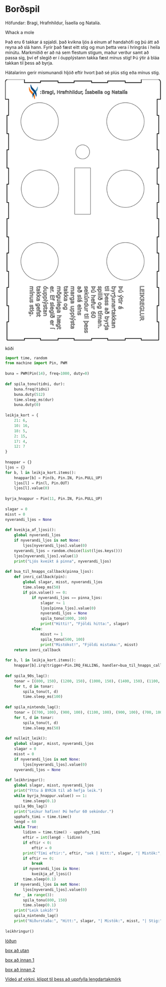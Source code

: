 # Borðspil

 Höfundar: Bragi, Hrafnhildur, Ísaella og Natalía.

Whack a mole



Það eru 6 takkar á spjaldi. það kvikna ljós á einum af handahófi og þú átt að reyna að slá hann. Fyrir það fæst eitt stig og mun þetta vera í hringrás í heila mínútu. Markmiðið er að ná sem flestum stigum, maður verður samt að passa sig, því ef slegið er í óupplýstann takka fæst mínus stig! Þú ýtir á bláa takkan til þess að byrja. 

Hátalarinn gerir mismunandi hljóð eftir hvort það sé plús stig eða mínus stig.

![Vector skrá fyrir box](https://github.com/bragileo/Bordspil/blob/main/myndir/bordspil.svg)



kóði
```python
import time, random
from machine import Pin, PWM

buna = PWM(Pin(14), freq=1000, duty=0)

def spila_tonu(tidni, dur):
    buna.freq(tidni)
    buna.duty(512)
    time.sleep_ms(dur)
    buna.duty(0)

leikja_kort = {
    21: 6,
    10: 16,
    18: 5,
    2: 15,
    17: 4,
    12: 7
}

hnappar = {}
ljos = {}
for b, l in leikja_kort.items():
    hnappar[b] = Pin(b, Pin.IN, Pin.PULL_UP)
    ljos[l] = Pin(l, Pin.OUT)
    ljos[l].value(0)

byrja_hnappur = Pin(11, Pin.IN, Pin.PULL_UP)

slagar = 0
misst = 0
nyverandi_ljos = None

def kveikja_af_ljosi():
    global nyverandi_ljos
    if nyverandi_ljos is not None:
        ljos[nyverandi_ljos].value(0)
    nyverandi_ljos = random.choice(list(ljos.keys()))
    ljos[nyverandi_ljos].value(1)
    print("Ljós kveikt á pinna", nyverandi_ljos)

def bua_til_hnapps_callback(pinna_ljos):
    def innri_callback(pin):
        global slagar, misst, nyverandi_ljos
        time.sleep_ms(50)
        if pin.value() == 0:
            if nyverandi_ljos == pinna_ljos:
                slagar += 1
                ljos[pinna_ljos].value(0)
                nyverandi_ljos = None
                spila_tonu(1000, 100)
                print("Hitti!", "Fjöldi hitta:", slagar)
            else:
                misst += 1
                spila_tonu(500, 100)
                print("Mistókst!", "Fjöldi mistaka:", misst)
    return innri_callback

for b, l in leikja_kort.items():
    hnappar[b].irq(trigger=Pin.IRQ_FALLING, handler=bua_til_hnapps_callback(l))

def spila_90s_lag():
    tonar = [(800, 150), (1200, 150), (1000, 150), (1400, 150), (1100, 300)]
    for t, d in tonar:
        spila_tonu(t, d)
        time.sleep_ms(100)

def spila_nintendo_lag():
    tonar = [(700, 100), (900, 100), (1100, 100), (900, 100), (700, 100), (500, 300)]
    for t, d in tonar:
        spila_tonu(t, d)
        time.sleep_ms(50)

def nulleit_leik():
    global slagar, misst, nyverandi_ljos
    slagar = 0
    misst = 0
    if nyverandi_ljos is not None:
        ljos[nyverandi_ljos].value(0)
    nyverandi_ljos = None

def leikhringur():
    global slagar, misst, nyverandi_ljos
    print("Ýttu á BYRJA til að hefja leik.")
    while byrja_hnappur.value() == 1:
        time.sleep(0.1)
    spila_90s_lag()
    print("Leikur hafinn! Þú hefur 60 sekúndur.")
    upphafs_timi = time.time()
    lengd = 60
    while True:
        lidinn = time.time() - upphafs_timi
        eftir = int(lengd - lidinn)
        if eftir < 0:
            eftir = 0
        print("Tími eftir:", eftir, "sek | Hitt:", slagar, "| Mistök:", misst)
        if eftir == 0:
            break
        if nyverandi_ljos is None:
            kveikja_af_ljosi()
        time.sleep(0.1)
    if nyverandi_ljos is not None:
        ljos[nyverandi_ljos].value(0)
    for _ in range(3):
        spila_tonu(800, 150)
        time.sleep(0.1)
    print("Leik Lokið!")
    spila_nintendo_lag()
    print("Niðurstaða:", "Hitt:", slagar, "| Mistök:", misst, "| Stig:", slagar - misst)

leikhringur()
```


[lóðun](https://github.com/bragileo/Bordspil/blob/main/myndir/IMG_2905.HEIC)

[box að utan](https://https://github.com/bragileo/Bordspil/blob/main/myndir/IMG_2911.HEIC)

[box að innan 1](https://github.com/bragileo/Bordspil/blob/main/myndir/IMG_2913.HEIC)

[box að innan 2](https://github.com/bragileo/Bordspil/blob/main/myndir/IMG_2906.HEIC)

[Vídeó af virkni, klippt til þess að uppfylla lengdartakmörk](https://github.com/bragileo/Bordspil/blob/main/myndir/myndband-virkni.mp4)


